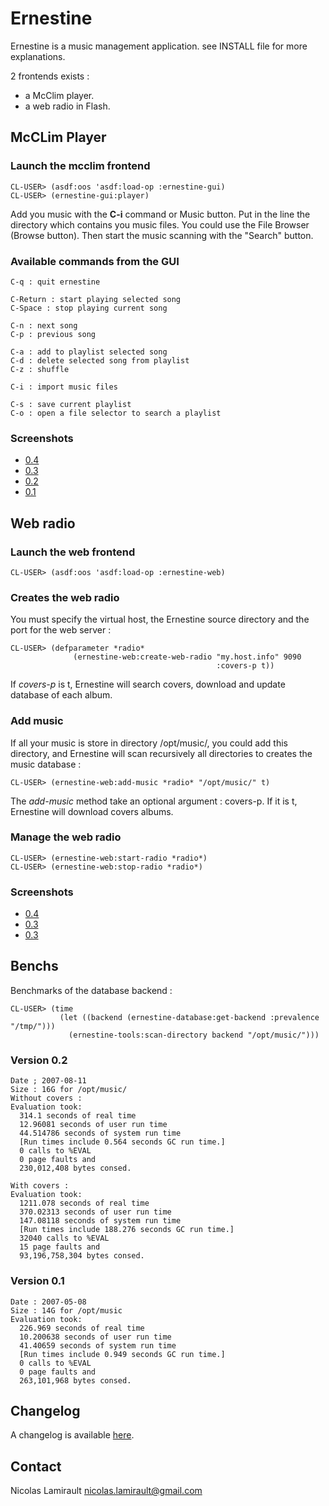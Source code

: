 Ernestine
=========

Ernestine is a music management application.
see INSTALL file for more explanations.

2 frontends exists :
* a McClim player.
* a web radio in Flash.

## McCLim Player

### Launch the mcclim frontend

    CL-USER> (asdf:oos 'asdf:load-op :ernestine-gui)
    CL-USER> (ernestine-gui:player)

Add you music with the **C-i** command or Music button.
Put  in the line  the directory  which contains  you music  files. You
could use the File Browser (Browse button).
Then start the music scanning with the "Search" button.

### Available commands from the GUI

    C-q : quit ernestine

    C-Return : start playing selected song
    C-Space : stop playing current song

    C-n : next song
    C-p : previous song

    C-a : add to playlist selected song
    C-d : delete selected song from playlist
    C-z : shuffle

    C-i : import music files

    C-s : save current playlist
    C-o : open a file selector to search a playlist

### Screenshots

* [0.4](data/ernestine-mcclim-0.4.png)
* [0.3](data/ernestine-mcclim-0.3.png)
* [0.2](data/ernestine-clx-0.2.png)
* [0.1](data/ernestine-player-0.1.png)


## Web radio

### Launch the web frontend

    CL-USER> (asdf:oos 'asdf:load-op :ernestine-web)

### Creates the web radio

You must specify the virtual  host, the Ernestine source directory and
the port for the web server :

    CL-USER> (defparameter *radio*
                  (ernestine-web:create-web-radio "my.host.info" 9090
                                                  :covers-p t))

If *covers-p* is t, Ernestine will search covers, download and update
database of each album.

### Add music

If all  your music  is store in  directory /opt/music/, you  could add
this directory, and Ernestine will scan recursively all directories to
creates the music database :

    CL-USER> (ernestine-web:add-music *radio* "/opt/music/" t)

The *add-music* method take an optional argument : covers-p. If
it is t, Ernestine will download covers albums.

### Manage the web radio

    CL-USER> (ernestine-web:start-radio *radio*)
    CL-USER> (ernestine-web:stop-radio *radio*)

### Screenshots

* [0.4](data/ernestine-web-0.4.png)
* [0.3](data/ernestine-web-0.3.png)
* [0.3](data/ernestine-web-0.2.png)

## Benchs

Benchmarks of the database backend :

    CL-USER> (time
               (let ((backend (ernestine-database:get-backend :prevalence "/tmp/")))
                 (ernestine-tools:scan-directory backend "/opt/music/")))

### Version 0.2

    Date ; 2007-08-11
    Size : 16G for /opt/music/
    Without covers :
    Evaluation took:
      314.1 seconds of real time
      12.96081 seconds of user run time
      44.514786 seconds of system run time
      [Run times include 0.564 seconds GC run time.]
      0 calls to %EVAL
      0 page faults and
      230,012,408 bytes consed.

    With covers :
    Evaluation took:
      1211.078 seconds of real time
      370.02313 seconds of user run time
      147.08118 seconds of system run time
      [Run times include 188.276 seconds GC run time.]
      32040 calls to %EVAL
      15 page faults and
      93,196,758,304 bytes consed.

### Version 0.1

    Date : 2007-05-08
    Size : 14G for /opt/music
    Evaluation took:
      226.969 seconds of real time
      10.200638 seconds of user run time
      41.40659 seconds of system run time
      [Run times include 0.949 seconds GC run time.]
      0 calls to %EVAL
      0 page faults and
      263,101,968 bytes consed.


## Changelog

A changelog is available [here](ChangeLog.md).


## Contact

Nicolas Lamirault <nicolas.lamirault@gmail.com>
